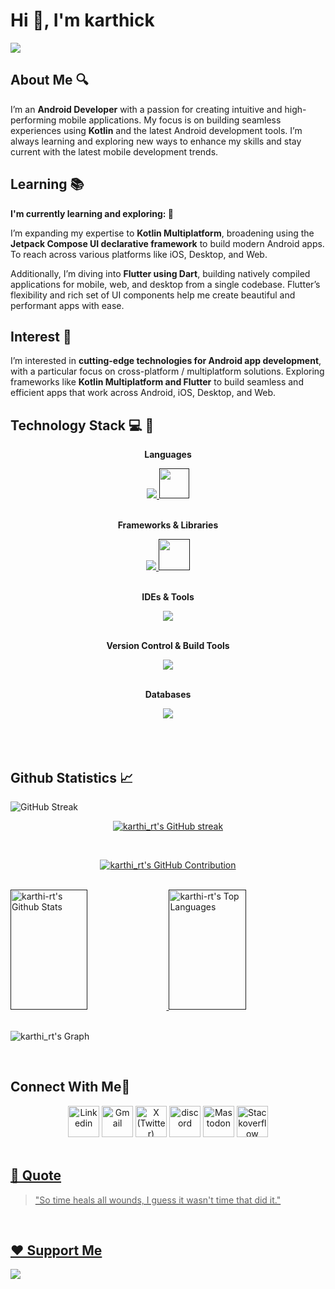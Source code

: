 <!-- Intro  -->

<h1>Hi 👋, I'm karthick</h1>

![](https://komarev.com/ghpvc/?username=karthi-rt)

## About Me 🔍
I’m an **Android Developer** with a passion for creating intuitive and high-performing mobile applications. My focus is on building seamless experiences using **Kotlin** and the latest Android development tools. I’m always learning and exploring new ways to enhance my skills and stay current with the latest mobile development trends.

## Learning 📚
<p><b>I'm currently learning and exploring: 🚀 </b></p>

I’m expanding my expertise to **Kotlin Multiplatform**, broadening using the **Jetpack Compose UI declarative framework** to build modern Android apps. To reach across various platforms like iOS, Desktop, and Web.

Additionally, I’m diving into **Flutter using Dart**, building natively compiled applications for mobile, web, and desktop from a single codebase. Flutter’s flexibility and rich set of UI components help me create beautiful and performant apps with ease.

## Interest 👀
I’m interested in **cutting-edge technologies for Android app development**, with a particular focus on cross-platform / multiplatform solutions. Exploring frameworks like **Kotlin Multiplatform and Flutter** to build seamless and efficient apps that work across Android, iOS, Desktop, and Web.
  
## Technology Stack 💻 📱
<div align="center">
  <p><b>Languages</b></p>
  <a href="" target="blank">
    <img src="https://skillicons.dev/icons?i=java,kotlin,php,html,css,js,dart" /> <!-- regex -->     
    <img height="48" width="48" src="https://www.svgrepo.com/show/31053/xml.svg" />
  </a>

  <br>
  <br>
  
  <p><b>Frameworks & Libraries</b></p>
  <a href="" target="blank">
    <img src="https://skillicons.dev/icons?i=jquery,bootstrap,flutter" />
    <img height="50" width="50" src="https://cdn.simpleicons.org/jetpackcompose/4285F4" />
  </a>

  <br>
  <br>
  
  <p><b>IDEs & Tools</b></p>
  <a href="" target="blank">
    <img src="https://skillicons.dev/icons?i=androidstudio,idea,vscode,figma,postman" />
  </a>

  <br>
  <br>
  
  <p><b>Version Control & Build Tools</b></p>
  <a href="" target="blank">
    <img src="https://skillicons.dev/icons?i=git,github,maven,gradle" />
  </a>

  <br>
  <br>
  
  <p><b>Databases</b></p>
  <a href="" target="black">
    <img src="https://skillicons.dev/icons?i=mysql,sqlite,postgres" />  <!-- mongodb, appwrite  -->
  </a>
</div>
<br>
<br>
<br>

## Github Statistics 📈
![GitHub Streak](https://github-readme-streak-stats.herokuapp.com/?user=karthi-rt&theme=radical&border=7F3FBF&background=0D1117)


<p align="center">
  <a href="" target="blank">
    <img src="https://github-readme-streak-stats.herokuapp.com/?user=karthi-rt&theme=radical&border=7F3FBF&background=0D1117" alt="karthi_rt's GitHub streak"/>
  </a>
</p>

<br>

<p align="center">
  <a href="" target="blank">
    <img src="https://github-profile-summary-cards.vercel.app/api/cards/profile-details?username=karthi-rt&theme=radical" alt="karthi_rt's GitHub Contribution"/>
  </a>
</p>

<br>

<a> 
    <a href="">
      <img alt="karthi-rt's Github Stats" src="https://denvercoder1-github-readme-stats.vercel.app/api?username=karthi-rt&show_icons=true&count_private=true&theme=react&border_color=7F3FBF&bg_color=0D1117&title_color=F85D7F&icon_color=F8D866" height="192px" width="49.5%"/>
    </a>
  
  <a href="">
  <img alt="karthi-rt's Top Languages" src="https://denvercoder1-github-readme-stats.vercel.app/api/top-langs/?username=karthi-rt&langs_count=8&layout=compact&theme=react&border_color=7F3FBF&bg_color=0D1117&title_color=F85D7F&icon_color=F8D866" height="192px" width="49.5%"/></a>
</a>

<br>
<br>

![karthi_rt's Graph](https://github-readme-activity-graph.vercel.app/graph?username=karthi-rt&custom_title=karthi_rt's%20GitHub%20Activity%20Graph&bg_color=0D1117&color=7F3FBF&line=7F3FBF&point=7F3FBF&area_color=FFFFFF&title_color=FFFFFF&area=true)

<!-- <a href="">
  <img src="https://raw.githubusercontent.com/rt-karthi/rt-karthi/output/snake.svg" alt="Snake animation" />
</a> -->

<br>

<!-- Connect with me -->
<h2>Connect With Me🤝</h2>
<!--icons and links-->
<div align="center">
  <a href="https://www.linkedin.com/in/karthi-rt/"><img src="https://skillicons.dev/icons?i=linkedin" alt="Linkedin" height="50" width="50"/></a>
  <a href="mailto:rtkarthi27@gmail.com"><img src="https://skillicons.dev/icons?i=gmail" alt="Gmail" height="50" width="50"/></a>
  <a href="https://x.com/karthi__rt"><img src="https://skillicons.dev/icons?i=twitter" alt="X (Twitter)" height="50" width="50"/></a>
  <a href="https://discord.com/channels/@karthi_rt"><img src="https://skillicons.dev/icons?i=discord" alt="discord" height="50" width="50"/></a>
  <a href="https://mastodon.social/@karthi_rt"><img src="https://skillicons.dev/icons?i=mastodon" alt="Mastodon" height="50" width="50"/></a>
  <a href="https://stackoverflow.com/users/27574951/nemesis"><img src="https://skillicons.dev/icons?i=stackoverflow" alt="Stackoverflow" height="50" width="50"/>
</div>

<br>

## 💬 Quote  

> "So time heals all wounds, I guess it wasn't time that did it."

<br>
<h2>❤️ Support Me</h2>
<p><p>
<!-- <a href="https://buymeacoffee.com/karthi_rt">
<img src="https://cdn.buymeacoffee.com/buttons/v2/default-yellow.png" width="160" alt="Buy Me A Coffee" /> -->
</a>
</p>
</p>

<!--horizontal divider(gradiant)-->
<img src="https://user-images.githubusercontent.com/73097560/115834477-dbab4500-a447-11eb-908a-139a6edaec5c.gif">

<!---
karthi-rt/karthi-rt is a ✨ special ✨ repository because its `README.md` (this file) appears on your GitHub profile.
You can click the Preview link to take a look at your changes.
--->
